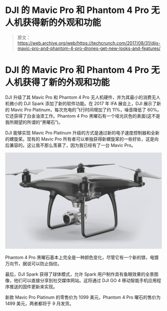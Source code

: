 # DJI 的 Mavic Pro 和 Phantom 4 Pro 无人机获得新的外观和功能 

> 原文：<https://web.archive.org/web/https://techcrunch.com/2017/08/31/djis-mavic-pro-and-phantom-4-pro-drones-get-new-looks-and-features/>

# DJI 的 Mavic Pro 和 Phantom 4 Pro 无人机获得了新的外观和功能

DJI 升级了其 Mavic Pro 和 Phantom 4 Pro 无人机硬件，并为其最小的消费无人机微小的 DJI Spark 添加了新的软件功能。在 2017 年 IFA 展会上，DJI 展示了新的 Mavic Pro Platinum，每次充电的飞行时间增加了约 11%，噪音降低了 60%。它还获得了白金油漆工作。Phantom 4 Pro 黑曜石有一个哑光灰色的表面(这不是我所期望的所谓的“黑曜石”)。

DJI 能够实现 Mavic Pro Platinum 升级的方式是通过新的电子速度控制器和全新的螺旋桨。现有的 Mavic Pro 所有者可以单独获得新螺旋桨的一些好处，这是向后兼容的。这让我不那么羡慕了，因为我已经有了一台 Mavic Pro。

[![](img/4d1dde35a4d67b22e322d2e07eaa4413.png)](https://web.archive.org/web/20221025223119/https://beta.techcrunch.com/wp-content/uploads/2017/08/e-4-b763d7d89a1ad88852d8eb791ce72fae.png)

Phantom 4 Pro 黑曜石基本上完全是一种颜色变化，尽管它有一个新的镁，电镀万向节，据说可以防止指纹。

最后，DJI Spark 获得了球体模式，允许 Spark 用户制作具有鱼眼效果的全景图像，他们可以直接分享到社交媒体网站。这将通过 DJI GO 4 移动智能手机应用程序推送的固件更新来实现。

新款 Mavic Pro Platinum 的零售价为 1099 美元，Phantom 4 Pro 曜石的售价为 1499 美元，两者都将于 9 月发货。